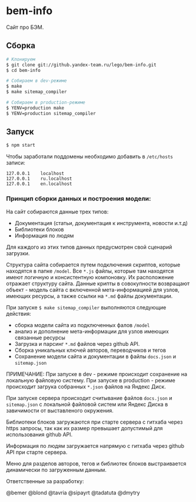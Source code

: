 bem-info
========

Сайт про БЭМ. 

Сборка
------

```sh
# Клонируем
$ git clone git://github.yandex-team.ru/lego/bem-info.git
$ cd bem-info

# Собираем в dev-режиме
$ make
$ make sitemap_compiler

# Собираем в production-режиме
$ YENV=production make
$ YENV=production sitemap_compiler
```

Запуск
------

```sh
$ npm start
```

Чтобы заработали поддомены необходимо добавить в `/etc/hosts` записи:

```
127.0.0.1    localhost
127.0.0.1    ru.localhost
127.0.0.1    en.localhost
```

### Принцип сборки данных и построения модели:

На сайт собираются данные трех типов:

* Документация (статьи, документация к инструмента, новости и.т.д)
* Библиотеки блоков
* Информация по людям

Для каждого из этих типов данных предусмотрен свой сценарий загрузки.

Структура сайта собирается путем подключения скриптов, которые находятся в папке `/model`. Все
`*.js` файлы, которые там находятся имеют логичную и консистентную компоновку. Их расположение отражает структуру сайта.
Данные крипты в совокупности возвращают объект - модель сайта с включенной мета-информацией для узлов, имеющих ресурсы, а также
ссылки на `*.md` файлы документации.

При запуске `$ make sitemap_compiler` выполняются следующие действия:

* сборка модели сайта из подключенных фалов `/model`
* анализ и дополнение мета-информации для узлов имеющих связанные ресурсы
* Загрузка и парсинг `*.md` файлов через github API.
* Сборка уникальных ключей авторов, переводчиков и тегов
* Сохранение модели сайта и документации в файлы `docs.json` и `sitemap.json`

ПРИМЕЧАНИЕ: При запуске в dev - режиме происходит сохранение на локальную файловую систему.
При запуске в production - режиме происходит загрука собранных `*.json` файлов на Яндекс Диск.

При запуске сервера происходит считывание файлов `docs.json` и `sitemap.json` с локальной файловой систем или Яндекс Диска в
завичимости от выставленого окружения.

Библиотеки блоков загружаются при старте сервера c гитхаба через https запросы, так как их размер превышает допустимый для использования github API.

Информация по людям загружается напрямую с гитхаба через github API при старте сервера.

Меню для разделов авторов, тегов и библиотек блоков выстраивается динамически по загруженным данным.

Ответственные за разработку:

@bemer
@blond
@tavria
@sipayrt
@tadatuta
@dmytry